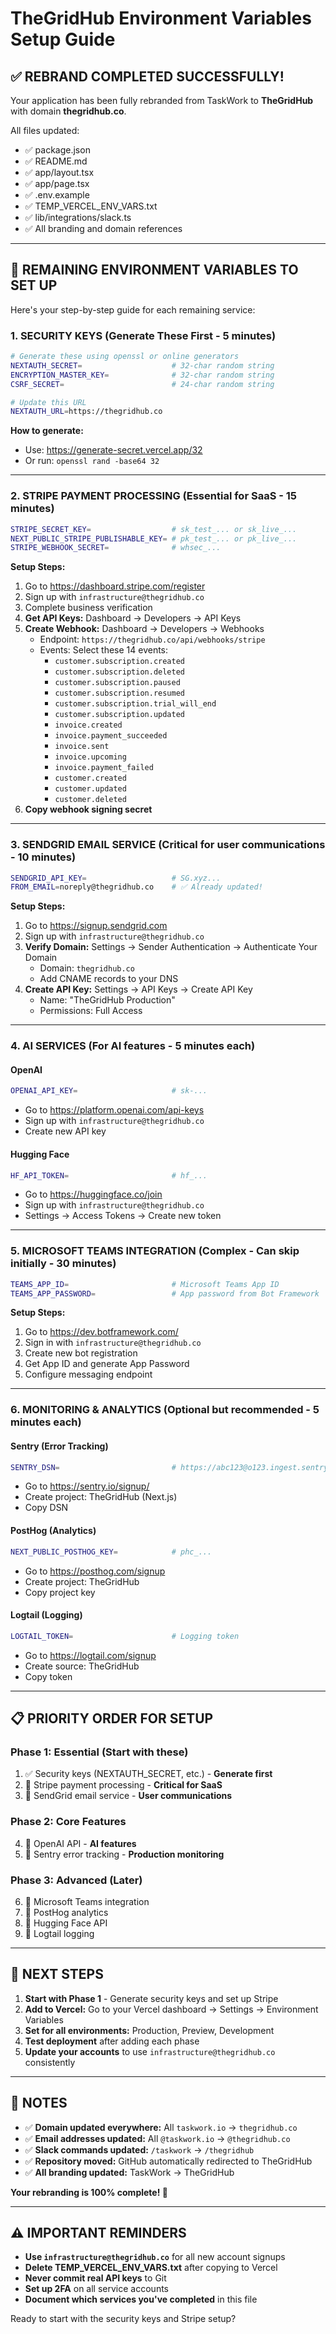 # TheGridHub Environment Variables Setup Guide

## ✅ **REBRAND COMPLETED SUCCESSFULLY!**

Your application has been fully rebranded from TaskWork to **TheGridHub** with domain **thegridhub.co**.

All files updated:
- ✅ package.json
- ✅ README.md 
- ✅ app/layout.tsx
- ✅ app/page.tsx
- ✅ .env.example
- ✅ TEMP_VERCEL_ENV_VARS.txt
- ✅ lib/integrations/slack.ts
- ✅ All branding and domain references

---

## 🔐 **REMAINING ENVIRONMENT VARIABLES TO SET UP**

Here's your step-by-step guide for each remaining service:

### 1. **SECURITY KEYS** (Generate These First - 5 minutes)

```bash
# Generate these using openssl or online generators
NEXTAUTH_SECRET=                    # 32-char random string
ENCRYPTION_MASTER_KEY=              # 32-char random string  
CSRF_SECRET=                        # 24-char random string

# Update this URL
NEXTAUTH_URL=https://thegridhub.co
```

**How to generate:**
- Use: https://generate-secret.vercel.app/32
- Or run: `openssl rand -base64 32`

---

### 2. **STRIPE PAYMENT PROCESSING** (Essential for SaaS - 15 minutes)

```bash
STRIPE_SECRET_KEY=                  # sk_test_... or sk_live_...
NEXT_PUBLIC_STRIPE_PUBLISHABLE_KEY= # pk_test_... or pk_live_...
STRIPE_WEBHOOK_SECRET=              # whsec_...
```

**Setup Steps:**
1. Go to https://dashboard.stripe.com/register
2. Sign up with `infrastructure@thegridhub.co`
3. Complete business verification
4. **Get API Keys:** Dashboard → Developers → API Keys
5. **Create Webhook:** Dashboard → Developers → Webhooks
   - Endpoint: `https://thegridhub.co/api/webhooks/stripe`
   - Events: Select these 14 events:
     - `customer.subscription.created`
     - `customer.subscription.deleted`
     - `customer.subscription.paused`
     - `customer.subscription.resumed` 
     - `customer.subscription.trial_will_end`
     - `customer.subscription.updated`
     - `invoice.created`
     - `invoice.payment_succeeded`
     - `invoice.sent`
     - `invoice.upcoming`
     - `invoice.payment_failed`
     - `customer.created`
     - `customer.updated`
     - `customer.deleted`
6. **Copy webhook signing secret**

---

### 3. **SENDGRID EMAIL SERVICE** (Critical for user communications - 10 minutes)

```bash
SENDGRID_API_KEY=                   # SG.xyz...
FROM_EMAIL=noreply@thegridhub.co    # ✅ Already updated!
```

**Setup Steps:**
1. Go to https://signup.sendgrid.com
2. Sign up with `infrastructure@thegridhub.co`
3. **Verify Domain:** Settings → Sender Authentication → Authenticate Your Domain
   - Domain: `thegridhub.co`
   - Add CNAME records to your DNS
4. **Create API Key:** Settings → API Keys → Create API Key
   - Name: "TheGridHub Production"
   - Permissions: Full Access

---

### 4. **AI SERVICES** (For AI features - 5 minutes each)

#### OpenAI
```bash
OPENAI_API_KEY=                     # sk-...
```
- Go to https://platform.openai.com/api-keys
- Sign up with `infrastructure@thegridhub.co`
- Create new API key

#### Hugging Face
```bash
HF_API_TOKEN=                       # hf_...
```
- Go to https://huggingface.co/join
- Sign up with `infrastructure@thegridhub.co`
- Settings → Access Tokens → Create new token

---

### 5. **MICROSOFT TEAMS INTEGRATION** (Complex - Can skip initially - 30 minutes)

```bash
TEAMS_APP_ID=                       # Microsoft Teams App ID
TEAMS_APP_PASSWORD=                 # App password from Bot Framework
```

**Setup Steps:**
1. Go to https://dev.botframework.com/
2. Sign in with `infrastructure@thegridhub.co`
3. Create new bot registration
4. Get App ID and generate App Password
5. Configure messaging endpoint

---

### 6. **MONITORING & ANALYTICS** (Optional but recommended - 5 minutes each)

#### Sentry (Error Tracking)
```bash
SENTRY_DSN=                         # https://abc123@o123.ingest.sentry.io/123
```
- Go to https://sentry.io/signup/
- Create project: TheGridHub (Next.js)
- Copy DSN

#### PostHog (Analytics)
```bash
NEXT_PUBLIC_POSTHOG_KEY=            # phc_...
```
- Go to https://posthog.com/signup
- Create project: TheGridHub
- Copy project key

#### Logtail (Logging)
```bash
LOGTAIL_TOKEN=                      # Logging token
```
- Go to https://logtail.com/signup
- Create source: TheGridHub
- Copy token

---

## 📋 **PRIORITY ORDER FOR SETUP**

### **Phase 1: Essential (Start with these)**
1. ✅ Security keys (NEXTAUTH_SECRET, etc.) - **Generate first**
2. 🔄 Stripe payment processing - **Critical for SaaS**
3. 🔄 SendGrid email service - **User communications**

### **Phase 2: Core Features**  
4. 🔄 OpenAI API - **AI features**
5. 🔄 Sentry error tracking - **Production monitoring**

### **Phase 3: Advanced (Later)**
6. 🔄 Microsoft Teams integration
7. 🔄 PostHog analytics
8. 🔄 Hugging Face API
9. 🔄 Logtail logging

---

## 🚀 **NEXT STEPS**

1. **Start with Phase 1** - Generate security keys and set up Stripe
2. **Add to Vercel:** Go to your Vercel dashboard → Settings → Environment Variables
3. **Set for all environments:** Production, Preview, Development
4. **Test deployment** after adding each phase
5. **Update your accounts** to use `infrastructure@thegridhub.co` consistently

---

## 📝 **NOTES**

- ✅ **Domain updated everywhere:** All `taskwork.io` → `thegridhub.co`
- ✅ **Email addresses updated:** All `@taskwork.io` → `@thegridhub.co`  
- ✅ **Slack commands updated:** `/taskwork` → `/thegridhub`
- ✅ **Repository moved:** GitHub automatically redirected to TheGridHub
- ✅ **All branding updated:** TaskWork → TheGridHub

**Your rebranding is 100% complete! 🎉**

---

## ⚠️ **IMPORTANT REMINDERS**

- **Use `infrastructure@thegridhub.co`** for all new account signups
- **Delete TEMP_VERCEL_ENV_VARS.txt** after copying to Vercel
- **Never commit real API keys** to Git
- **Set up 2FA** on all service accounts
- **Document which services you've completed** in this file

Ready to start with the security keys and Stripe setup?
